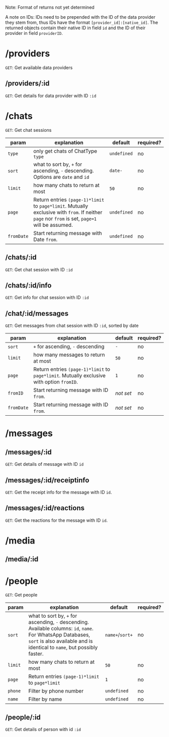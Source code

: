 Note: Format of returns not yet determined

A note on IDs: IDs need to be prepended with the ID of the data provider they stem from, thus IDs have the format `[provider_id]:[native_id]`. The returned objects contain their native ID in field `id` and the ID of their provider in field `providerID`.

# /providers
`GET`: Get available data providers

## /providers/:id
`GET`: Get details for data provider with ID `:id`

# /chats
`GET`: Get chat sessions

| param   | explanation                                        | default | required? |
| ------- | -------------------------------------------------- | ------- | --------- |
| `type`  | only get chats of ChatType `type` | `undefined` | no |
| `sort`  | what to sort by, `+` for ascending, `-` descending. Options are `date` and `id` | `date-` | no        |
| `limit` | how many chats to return at most                   | `50`    | no        |
| `page`  | Return entries `(page-1)*limit` to `page*limit`. Mutually exclusive with `from`. If neither `page` nor `from` is set, `page=1` will be assumed. | `undefined` | no        |
| `fromDate`| Start returning message with Date `from`. | `undefined` | no        |

## /chats/:id
`GET`: Get chat session with ID `:id`

## /chats/:id/info
`GET`: Get info for chat session with ID `:id`

## /chat/:id/messages
`GET`: Get messages from chat session with ID `:id`, sorted by date

| param   | explanation                                        | default | required? |
| ------- | -------------------------------------------------- | ------- | --------- |
| `sort`  | `+` for ascending, `-` descending                  | `-`     | no        |
| `limit` | how many messages to return at most                | `50`    | no        |
| `page`  | Return entries `(page-1)*limit` to `page*limit`. Mutually exclusive with option `fromID`.    | `1`     | no        |
| `fromID`| Start returning message with ID `from`. | _not set_ | no        |
| `fromDate`| Start returning message with ID `from`. | _not set_ | no        |

# /messages
## /messages/:id
`GET`: Get details of message with ID `id`

## /messages/:id/receiptinfo
`GET`: Get the receipt info for the message with ID `id`.

## /messages/:id/reactions
`GET`: Get the reactions for the message with ID `id`.

# /media
## /media/:id

# /people
`GET`: Get people

| param   | explanation                                        | default | required? |
| ------- | -------------------------------------------------- | ------- | --------- |
| `sort`  | what to sort by, `+` for ascending, `-` descending. Available columns: `id`, `name`. For WhatsApp Databases, `sort` is also available and is identical to `name`, but possibly faster. | `name+`/`sort+` | no        |
| `limit` | how many chats to return at most                   | `50`    | no        |
| `page`  | Return entries `(page-1)*limit` to `page*limit`    | `1`     | no        |
| `phone`  | Filter by phone number | `undefined` | no |
| `name`  | Filter by name | `undefined` | no |

## /people/:id
`GET`: Get details of person with id `:id`
